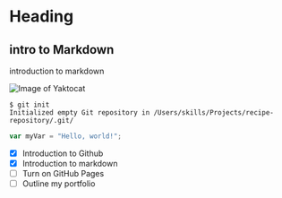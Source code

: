 # Heading
## intro to Markdown

introduction to markdown

![Image of Yaktocat](https://octodex.github.com/images/yaktocat.png)

```
$ git init
Initialized empty Git repository in /Users/skills/Projects/recipe-repository/.git/
```

``` javascript
var myVar = "Hello, world!";
```

- [x] Introduction to Github 
- [x] Introduction to markdown
- [ ] Turn on GitHub Pages
- [ ] Outline my portfolio

